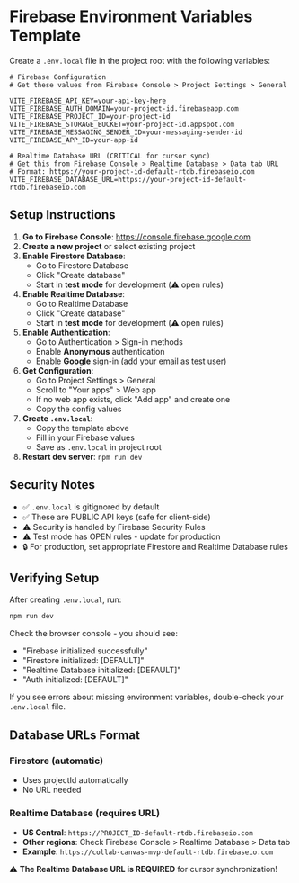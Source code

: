 # Firebase Environment Variables Template

Create a `.env.local` file in the project root with the following variables:

```env
# Firebase Configuration
# Get these values from Firebase Console > Project Settings > General

VITE_FIREBASE_API_KEY=your-api-key-here
VITE_FIREBASE_AUTH_DOMAIN=your-project-id.firebaseapp.com
VITE_FIREBASE_PROJECT_ID=your-project-id
VITE_FIREBASE_STORAGE_BUCKET=your-project-id.appspot.com
VITE_FIREBASE_MESSAGING_SENDER_ID=your-messaging-sender-id
VITE_FIREBASE_APP_ID=your-app-id

# Realtime Database URL (CRITICAL for cursor sync)
# Get this from Firebase Console > Realtime Database > Data tab URL
# Format: https://your-project-id-default-rtdb.firebaseio.com
VITE_FIREBASE_DATABASE_URL=https://your-project-id-default-rtdb.firebaseio.com
```

## Setup Instructions

1. **Go to Firebase Console**: https://console.firebase.google.com
2. **Create a new project** or select existing project
3. **Enable Firestore Database**:
   - Go to Firestore Database
   - Click "Create database"
   - Start in **test mode** for development (⚠️ open rules)
4. **Enable Realtime Database**:
   - Go to Realtime Database
   - Click "Create database"
   - Start in **test mode** for development (⚠️ open rules)
5. **Enable Authentication**:
   - Go to Authentication > Sign-in methods
   - Enable **Anonymous** authentication
   - Enable **Google** sign-in (add your email as test user)
6. **Get Configuration**:
   - Go to Project Settings > General
   - Scroll to "Your apps" > Web app
   - If no web app exists, click "Add app" and create one
   - Copy the config values
7. **Create `.env.local`**:
   - Copy the template above
   - Fill in your Firebase values
   - Save as `.env.local` in project root
8. **Restart dev server**: `npm run dev`

## Security Notes

- ✅ `.env.local` is gitignored by default
- ✅ These are PUBLIC API keys (safe for client-side)
- ⚠️ Security is handled by Firebase Security Rules
- ⚠️ Test mode has OPEN rules - update for production
- 🔒 For production, set appropriate Firestore and Realtime Database rules

## Verifying Setup

After creating `.env.local`, run:

```bash
npm run dev
```

Check the browser console - you should see:
- "Firebase initialized successfully"
- "Firestore initialized: [DEFAULT]"
- "Realtime Database initialized: [DEFAULT]"
- "Auth initialized: [DEFAULT]"

If you see errors about missing environment variables, double-check your `.env.local` file.

## Database URLs Format

### Firestore (automatic)
- Uses projectId automatically
- No URL needed

### Realtime Database (requires URL)
- **US Central**: `https://PROJECT_ID-default-rtdb.firebaseio.com`
- **Other regions**: Check Firebase Console > Realtime Database > Data tab
- **Example**: `https://collab-canvas-mvp-default-rtdb.firebaseio.com`

⚠️ **The Realtime Database URL is REQUIRED** for cursor synchronization!

